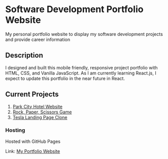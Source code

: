 # Software Development Portfolio Website

My personal portfolio website to display my software development projects and provide career information

## Description

I designed and built this mobile friendly, responsive project portfolio with HTML, CSS, and Vanilla JavaScript. As I am currently learning React.js, I expect to update this portfolio in the near future in React.

## Current Projects

1. [Park City Hotel Website](https://github.com/CharlesCarr/park-city-hotel)
2. [Rock, Paper, Scissors Game](https://github.com/CharlesCarr/rock-paper-scissors-game)
3. [Tesla Landing Page Clone](https://github.com/CharlesCarr/tesla-clone)

### Hosting

Hosted with GitHub Pages

Link: [My Portfolio Website](https://charlescarr.github.io/personal-portfolio-website/)